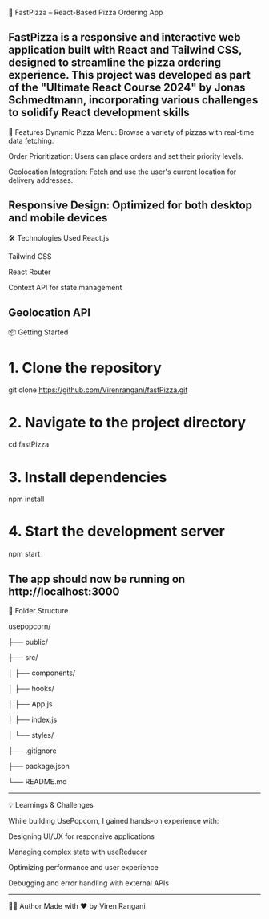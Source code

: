 🍕 FastPizza – React-Based Pizza Ordering App

FastPizza is a responsive and interactive web application built with React and Tailwind CSS, designed to streamline the pizza ordering experience. This project was developed as part of the "Ultimate React Course 2024" by Jonas Schmedtmann, incorporating various challenges to solidify React development skills
----------------------------------------------------------------------------------------
🚀 Features
Dynamic Pizza Menu: Browse a variety of pizzas with real-time data fetching.

Order Prioritization: Users can place orders and set their priority levels.

Geolocation Integration: Fetch and use the user's current location for delivery addresses.

Responsive Design: Optimized for both desktop and mobile devices
---------------------------------------------------------------------------------
🛠️ Technologies Used
React.js

Tailwind CSS

React Router

Context API for state management

Geolocation API
--------------------------------------------------------------------
📦 Getting Started

# 1. Clone the repository
git clone https://github.com/Virenrangani/fastPizza.git

# 2. Navigate to the project directory
cd fastPizza

# 3. Install dependencies
npm install

# 4. Start the development server
npm start


The app should now be running on http://localhost:3000
---------------------------------------------------------------
📂 Folder Structure

usepopcorn/

├── public/

├── src/

│   ├── components/

│   ├── hooks/

│   ├── App.js

│   ├── index.js

│   └── styles/

├── .gitignore

├── package.json

└── README.md

-----------------------------------------------------------
💡 Learnings & Challenges

While building UsePopcorn, I gained hands-on experience with:

Designing UI/UX for responsive applications

Managing complex state with useReducer

Optimizing performance and user experience

Debugging and error handling with external APIs

--------------------------------------------------------
🙋‍♂️ Author
Made with ❤️ by Viren Rangani

